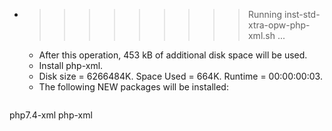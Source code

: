 * >>>>>>>>> Running inst-std-xtra-opw-php-xml.sh ...
  * After this operation, 453 kB of additional disk space will be used.
  * Install php-xml.
  * Disk size = 6266484K. Space Used = 664K. Runtime = 00:00:00:03.
  * The following NEW packages will be installed:
  ```bash
php7.4-xml php-xml
  ```
